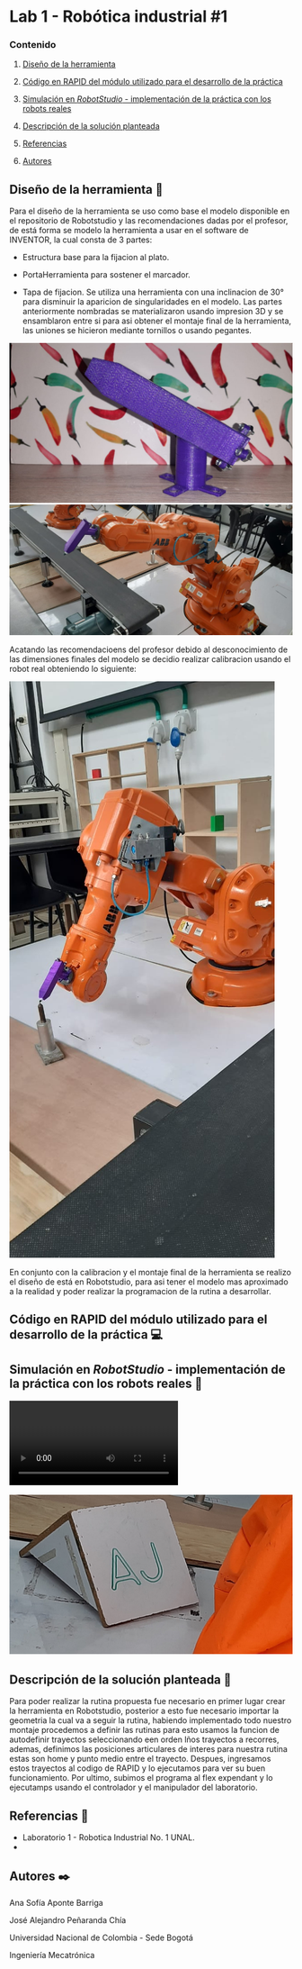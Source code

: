 # Lab 1 - Robótica industrial #1

### Contenido

1. [Diseño de la herramienta](#diseño-de-la-herramienta-wrench)

2. [Código en RAPID del módulo utilizado para el desarrollo de la práctica](#código-en-rapid-del-módulo-utilizado-para-el-desarrollo-de-la-práctica-computer)

3. [Simulación en *RobotStudio* - implementación de la práctica con los robots reales](#simulación-en-robotstudio---implementación-de-la-práctica-con-los-robots-reales-moviecamera)

4. [Descripción de la solución planteada](#descripción-de-la-solución-planteada-pagefacingup)

5. [Referencias](#referencias-openbook)

6. [Autores](#autores-blacknib)


## Diseño de la herramienta :wrench:
Para el diseño de la herramienta se uso como base el modelo disponible en el repositorio de Robotstudio y las recomendaciones dadas por el profesor, de está forma se modelo la herramienta a usar en el software de INVENTOR, la cual consta de 3 partes:
- Estructura base para la fijacion al plato.

- PortaHerramienta para sostener el marcador.

- Tapa de fijacion.
Se utiliza una herramienta con una inclinacion de 30° para disminuir la aparicion de singularidades en el modelo.
Las partes anteriormente nombradas se materializaron usando impresion 3D y se ensamblaron entre si para asi obtener el montaje final de la herramienta, las uniones se hicieron mediante tornillos o usando pegantes.

![marcador](/mediaLab1/herramienta.jfif)
![montaje](/mediaLab1/marcadormontado.jfif)

Acatando las recomendacioens del profesor debido al desconocimiento de las dimensiones finales del modelo se decidio realizar calibracion usando el robot real obteniendo lo siguiente:

![calibracion](/mediaLab1/marcadorcalibrado.jfif)

En conjunto con la calibracion y el montaje final de la herramienta se realizo el diseño de está en Robotstudio, para asi tener el modelo mas aproximado a la realidad y poder realizar la programacion de la rutina a desarrollar.



## Código en RAPID del módulo utilizado para el desarrollo de la práctica :computer:




## Simulación en *RobotStudio* - implementación de la práctica con los robots reales :movie_camera:


![video](/mediaLab1/AJescribiendo.mp4)

![letras](/mediaLab1/AJtablero.jfif)

## Descripción de la solución planteada :page_facing_up:
Para poder realizar la rutina propuesta fue necesario en primer lugar crear la herramienta en Robotstudio, posterior a esto fue necesario importar la geometria la cual va a seguir la rutina, habiendo implementado todo nuestro montaje procedemos a definir las rutinas para esto usamos la funcion de autodefinir trayectos seleccionando een orden lños trayectos a recorres, ademas, definimos las posiciones articulares de interes para nuestra rutina estas son home y punto medio entre el trayecto. Despues, ingresamos estos trayectos al codigo de RAPID y lo ejecutamos para ver su buen funcionamiento. Por ultimo, subimos el programa al flex expendant y lo ejecutamps usando el controlador y el manipulador del laboratorio.



## Referencias :open_book:
- Laboratorio 1 - Robotica Industrial No. 1 UNAL.
- 


## Autores :black_nib:
Ana Sofía Aponte Barriga

José Alejandro Peñaranda Chía

Universidad Nacional de Colombia - Sede Bogotá

Ingeniería Mecatrónica